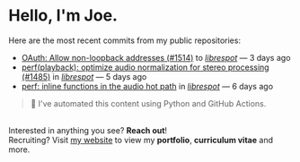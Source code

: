 # Hello, I'm Joe.
Here are the most recent commits from my public repositories:<br>
<!--activity_section_start-->
- [OAuth: Allow non-loopback addresses (#1514)](https://github.com/joebinns/librespot/commit/03bcdc6bda5f7e2a6c21c3a1576ef00b21ca469c) to [*librespot*](https://github.com/joebinns/librespot) — 3 days ago
- [perf(playback): optimize audio normalization for stereo processing (#1485)](https://github.com/joebinns/librespot/commit/9456a02afa3ba1c96470d532ebc6e9b858824a3c) in [*librespot*](https://github.com/joebinns/librespot) — 5 days ago
- [perf: inline functions in the audio hot path](https://github.com/joebinns/librespot/commit/19f635f90b24a96640ec20a234162ed769a5216b) in [*librespot*](https://github.com/joebinns/librespot) — 6 days ago
<!--activity_section_end-->
> 🚀 I've automated this content using Python  and GitHub Actions.

<br>Interested in anything you see? **Reach out**!<br>
Recruiting? Visit [my website](https://joebinns.com/) to view my **portfolio**, **curriculum vitae** and more.
